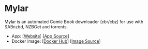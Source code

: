 # Mylar

Mylar is an automated Comic Book downloader (cbr/cbz) for use with SABnzbd, NZBGet and torrents.

- App: [[Website](https://docs.linuxserver.io/images/docker-mylar)] [[App Source](https://github.com/evilhero/mylar)]
- Docker Image: [[Docker Hub](https://hub.docker.com/)] [[Image Source](https://hub.docker.com/r/linuxserver/mylar)]
